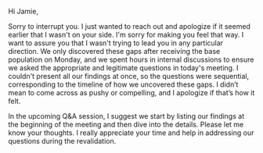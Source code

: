 Hi Jamie,

Sorry to interrupt you. I just wanted to reach out and apologize if it seemed earlier that I wasn't on your side. I'm sorry for making you feel that way. I want to assure you that I wasn't trying to lead you in any particular direction. We only discovered these gaps after receiving the base population on Monday, and we spent hours in internal discussions to ensure we asked the appropriate and legitimate questions in today's meeting. I couldn't present all our findings at once, so the questions were sequential, corresponding to the timeline of how we uncovered these gaps. I didn’t mean to come across as pushy or compelling, and I apologize if that’s how it felt.

In the upcoming Q&A session, I suggest we start by listing our findings at the beginning of the meeting and then dive into the details. Please let me know your thoughts. I really appreciate your time and help in addressing our questions during the revalidation.
